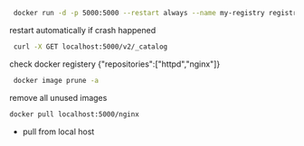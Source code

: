 ```bash
 docker run -d -p 5000:5000 --restart always --name my-registry registry:2
```

 restart automatically if crash happened
```bash
 curl -X GET localhost:5000/v2/_catalog
```
 check docker registery
 {"repositories":["httpd","nginx"]}
```bash
 docker image prune -a
```
 remove all unused images

 ```bash
docker pull localhost:5000/nginx
```
- pull from local host
 

